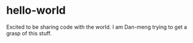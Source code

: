 # hello-world

Excited to be sharing code with the world. I am Dan-meng trying to get a grasp of this stuff.
